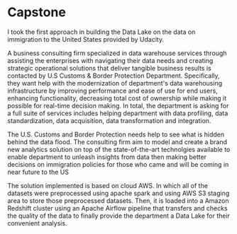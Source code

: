 # Capstone

I took the first approach in building the Data Lake on the data on immigration to the United States provided by Udacity.

A business consulting firm specialized in data warehouse services through assisting the enterprises with navigating their data needs and creating strategic operational solutions that deliver tangible business results is contacted by U.S Customs & Border Protection Department. Specifically, they want help with the modernization of department's data warehousing infrastructure by improving performance and ease of use for end users, enhancing functionality, decreasing total cost of ownership while making it possible for real-time decision making. In total, the department is asking for a full suite of services includes helping department with data profiling, data standardization, data acquisition, data transformation and integration.

The U.S. Customs and Border Protection needs help to see what is hidden behind the data flood. The consulting firm aim to model and create a brand new analytics solution on top of the state-of-the-art technolgies available to enable department to unleash insights from data then making better decisions on immigration policies for those who came and will be coming in near future to the US


The solution implemented is based on cloud AWS. In which all of the datasets were preprocessed using apache spark and using AWS S3 staging area to store those preprocessed datasets. Then, it is loaded into a Amazon Redshift cluster using an Apache Airflow pipeline that transfers and checks the quality of the data to finally provide the department a Data Lake for their convenient analysis. 
